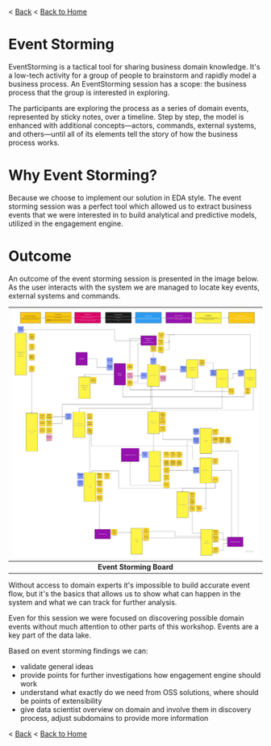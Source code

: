 < [Back](README.md) < [Back to Home](../README.md#solution-structure)

# Event Storming

EventStorming is a tactical tool for sharing business domain knowledge. It's a low-tech activity for a group of people to brainstorm and rapidly model a business process. An EventStorming session has a scope: the business process that the group is interested in exploring.

The participants are exploring the process as a series of domain events, represented by sticky notes, over a timeline. Step by step, the model is enhanced with additional concepts—actors, commands, external systems, and others—until all of its elements tell the story of how the business process works.

# Why Event Storming?

Because we choose to implement our solution in EDA style. The event storming session was a perfect tool which allowed us to extract business events that we were interested in to build analytical and predictive models, utilized in the engagement engine.

# Outcome

An outcome of the event storming session is presented in the image below. As the user interacts with the system we are managed to locate key events, external systems and commands.

| ![image](../docs/img/event_storming.jpg) |
| :---: |
| **Event Storming Board** |

Without access to domain experts it's impossible to build accurate event flow, but it's the basics that allows us to show what can happen in the system and what we can track for further analysis.

Even for this session we were focused on discovering possible domain events without much attention to other parts of this workshop. Events are a key part of the data lake.

Based on event storming findings we can:
- validate general ideas
- provide points for further investigations how engagement engine should work
- understand what exactly do we need from OSS solutions, where should be points of extensibility
- give data scientist overview on domain and involve them in discovery process, adjust subdomains to provide more information

< [Back](README.md) < [Back to Home](../README.md#solution-structure)